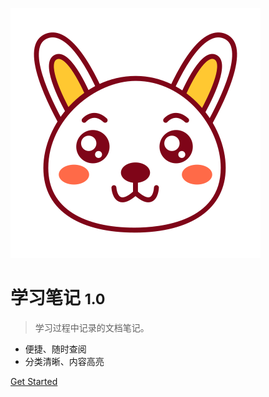 ![logo](_media/logo.svg ':size=150x150')

# 学习笔记 <small>1.0</small>

> 学习过程中记录的文档笔记。

- 便捷、随时查阅
- 分类清晰、内容高亮

<!-- [GitHub](https://github.com/docsifyjs/docsify/) -->
[Get Started](/docs/develop/Git基本常用命令及总结)